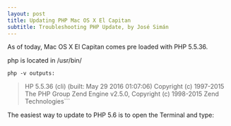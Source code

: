 ```yaml
---
layout: post
title: Updating PHP Mac OS X El Capitan
subtitle: Troubleshooting PHP Update, by José Simán
---
```


As of today, Mac OS X El Capitan comes pre loaded with PHP 5.5.36.

php is located in /usr/bin/

```php -v outputs:```


>HP 5.5.36 (cli) (built: May 29 2016 01:07:06)
Copyright (c) 1997-2015 The PHP Group
Zend Engine v2.5.0, Copyright (c) 1998-2015 Zend Technologies```


The easiest way to update to PHP 5.6 is to open the Terminal and type:

```curl -s http://php-osx.liip.ch/install.sh | bash -s 5.6
```


